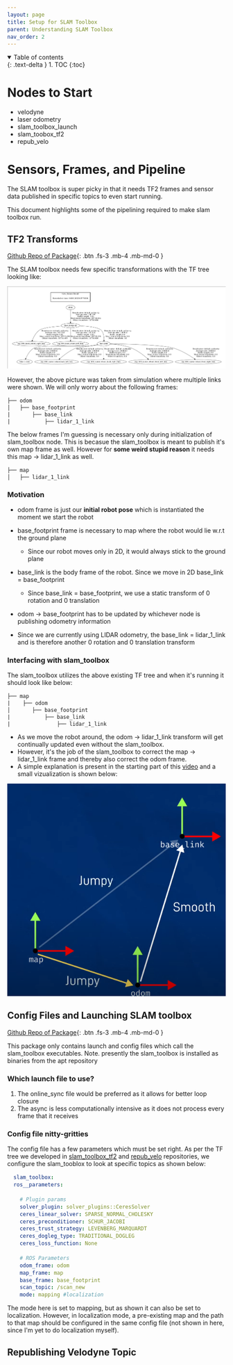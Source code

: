 ```yaml
---
layout: page
title: Setup for SLAM Toolbox
parent: Understanding SLAM Toolbox
nav_order: 2
---
```


<details open markdown="block">
  <summary>
    Table of contents
  </summary>
  {: .text-delta }
1. TOC
{:toc}
</details>


# Nodes to Start

- velodyne
- laser odometry
- slam_toolbox_launch
- slam_toobox_tf2
- repub_velo

# Sensors, Frames, and Pipeline

The SLAM toolbox is super picky in that it needs TF2 frames and sensor data published in specific
topics to even start running.

This document highlights some of the pipelining required to make slam toolbox run.

## TF2 Transforms

[Github Repo of Package](https://github.com/DockDockGo/slam_toolbox_tf2){: .btn .fs-3 .mb-4 .mb-md-0 }

The SLAM toolbox needs few specific transformations with the TF tree looking like:

![](/images/slam_toolbox/TF_tree.png)

However, the above picture was taken from simulation where multiple links were shown. We will
only worry about the following frames:

```
├── odom
│   ├── base_footprint
|       ├── base_link
|           ├── lidar_1_link
```

The below frames I'm guessing is necessary only during initialization of slam_toolbox node.
This is becasue the slam_toolbox is meant to publish it's own map frame as well. However for
**some weird stupid reason** it needs this map -> lidar_1_link as well.
```
├── map
│   ├── lidar_1_link
```

### Motivation

- odom frame is just our **initial robot pose** which is instantiated the moment we start
    the robot
- base_footprint frame is necessary to map where the robot would lie w.r.t the ground plane
    - Since our robot moves only in 2D, it would always stick to the ground plane
- base_link is the body frame of the robot. Since we move in 2D base_link = base_footprint
    - Since base_link = base_footprint, we use a static transform of 0 rotation and 0 translation

- odom -> base_footprint has to be updated by whichever node is publishing odometry information
- Since we are currently using LIDAR odometry, the base_link = lidar_1_link and is therefore
    another 0 rotation and 0 translation transform

### Interfacing with slam_toolbox

The slam_toolbox utilizes the above existing TF tree and when it's running it should look like
below:

```
├── map
|    ├── odom
│       ├── base_footprint
|           ├── base_link
|               ├── lidar_1_link
```

- As we move the robot around, the odom -> lidar_1_link transform will get continually updated
even without the slam_toolbox.
- However, it's the job of the slam_toolbox to correct the map -> lidar_1_link frame and thereby
    also correct the odom frame.
- A simple explanation is present in the starting part of this [video](https://www.youtube.com/watch?v=ZaiA3hWaRzE&t=1033s&ab_channel=ArticulatedRobotics) and a small vizualization is shown below:

![](/images/slam_toolbox/tf2_slam_toolbox.png)

## Config Files and Launching SLAM toolbox

[Github Repo of Package](https://github.com/DockDockGo/slam_toolbox_launch){: .btn .fs-3 .mb-4 .mb-md-0 }

This package only contains launch and config files which call the slam_toolbox executables.
Note. presently the slam_toolbox is installed as binaries from the apt repository

### Which launch file to use?

1. The online_sync file would be preferred as it allows for better loop closure
2. The async is less computationally intensive as it does not process every frame that it receives

### Config file nitty-gritties

The config file has a few parameters which must be set right. As per the TF tree we developed
in [slam_toolbox_tf2](https://github.com/DockDockGo/slam_toolbox_tf2) and [repub_velo](https://github.com/DockDockGo/repub_velo) repositories, we configure the slam_tooblox to look at specific topics as shown below:

```yaml
  slam_toolbox:
  ros__parameters:

    # Plugin params
    solver_plugin: solver_plugins::CeresSolver
    ceres_linear_solver: SPARSE_NORMAL_CHOLESKY
    ceres_preconditioner: SCHUR_JACOBI
    ceres_trust_strategy: LEVENBERG_MARQUARDT
    ceres_dogleg_type: TRADITIONAL_DOGLEG
    ceres_loss_function: None

    # ROS Parameters
    odom_frame: odom
    map_frame: map
    base_frame: base_footprint
    scan_topic: /scan_new
    mode: mapping #localization
```

The mode here is set to mapping, but as shown it can also be set to localization. However,
in localization mode, a pre-existing map and the path to that map should be configured in the
same config file (not shown in here, since I'm yet to do localization myself).

## Republishing Velodyne Topic


